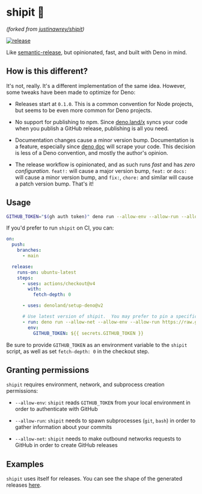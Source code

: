 # shipit :canoe:

_(forked from [justinawrey/shipit](https://github.com/justinawrey/shipit))_

[![release](https://github.com/hugojosefson/shipit/actions/workflows/release.yml/badge.svg)](https://github.com/hugojosefson/shipit/actions/workflows/release.yml)

Like [semantic-release](https://github.com/semantic-release/semantic-release),
but opinionated, fast, and built with Deno in mind.

## How is this different?

It's not, really. It's a different implementation of the same idea. However,
some tweaks have been made to optimize for Deno:

- Releases start at `0.1.0`. This is a common convention for Node projects, but
  seems to be even more common for Deno projects.

- No support for publishing to npm. Since [deno.land/x](https://deno.land/x)
  syncs your code when you publish a GitHub release, publishing is all you need.

- Documentation changes cause a minor version bump. Documentation is a feature,
  especially since [deno doc](https://doc.deno.land) will scrape your code. This
  decision is less of a Deno convention, and mostly the author's opinion.

- The release workflow is opinionated, and as such runs _fast_ and has _zero
  configuration_. `feat!:` will cause a major version bump, `feat:` or `docs:`
  will cause a minor version bump, and `fix:`, `chore:` and similar will cause a
  patch version bump. That's it!

## Usage

```sh
GITHUB_TOKEN="$(gh auth token)" deno run --allow-env --allow-run --allow-net https://raw.githubusercontent.com/hugojosefson/shipit/refs/heads/main/shipit.ts
```

If you'd prefer to run `shipit` on CI, you can:

```yaml
on:
  push:
    branches:
      - main

  release:
    runs-on: ubuntu-latest
    steps:
      - uses: actions/checkout@v4
        with:
          fetch-depth: 0

      - uses: denoland/setup-deno@v2

      # Use latest version of shipit.  You may prefer to pin a specific version.
      - run: deno run --allow-net --allow-env --allow-run https://raw.githubusercontent.com/hugojosefson/shipit/refs/heads/main/shipit.ts
        env:
          GITHUB_TOKEN: ${{ secrets.GITHUB_TOKEN }}
```

Be sure to provide `GITHUB_TOKEN` as an environment variable to the `shipit`
script, as well as set `fetch-depth: 0` in the checkout step.

## Granting permissions

`shipit` requires environment, network, and subprocess creation permissions:

- `--allow-env`: `shipit` reads `GITHUB_TOKEN` from your local environment in
  order to authenticate with GitHub
- `--allow-run`: `shipit` needs to spawn subprocesses (`git`, `bash`) in order
  to gather information about your commits

- `--allow-net`: `shipit` needs to make outbound networks requests to GitHub in
  order to create GitHub releases

## Examples

`shipit` uses itself for releases. You can see the shape of the generated
releases [here](https://github.com/hugojosefson/shipit/releases).
